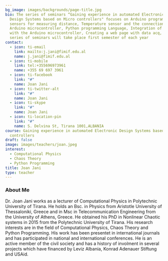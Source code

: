 ```yaml
---
bg_image: images/backgrounds/page-title.jpg
bio: The series of seminars “Gaining experience in automated Electronic
  Design Systems based on Micro controllers" focuses on Arduino programming, IR
  sensors for measuring distance, Temperature sensor and the connection with the
  Arduino microcontroller, Python programming Language, Integration of Python
  with the Arduino microcontroller, Creating a web page with data acq, The
  series of seminars will take place first semester of each year
contact:
  - icon: ti-email
    link: mailto:j.jani@fimif.edu.al
    name: j.jani@fimif.edu.al
  - icon: ti-mobile
    link: tel:+355696973961
    name: +355 69 697 3961
  - icon: ti-facebook
    link: "#"
    name: Joan Jani
  - icon: ti-twitter-alt
    link: "#"
    name: Joan Jani
  - icon: ti-skype
    link: "#"
    name: Joan Jani
  - icon: ti-location-pin
    link: "#"
    name: S. Delvina St, Tirana 1001,ALBANIA
course: Gaining experience in automated Electronic Design Systems based on Micro
  controllers
draft: false
image: images/teachers/joan.jpeg
interest:
  - Computational Physics
  - Chaos Theory
  - Python Programming
title: Joan Jani
type: teacher
---
```






### About Me

Dr. Joan Jani works as a lecturer of Computational Physics in
Polytechnic University of Tirana. He holds an Bsc. in Physics from
Aristotle University of Thessaloniki, Greece and in Msc in Telecommunication Engineering from the University of Athens, Greece. He obtained his PhD in Nonlinear Chaotic systems in 2015 from the Polytechnic University of Tirana. His research interests are in the field of Computational Physics, Chaos Theory and Python Programming. His work has been presentet in international journals and has participated in national and international conferences.  He is an active member of the civil society and has a history of  involment in several projects which have financed by Leviz Albania, Konrad Adenauer Stiftung and USAid.